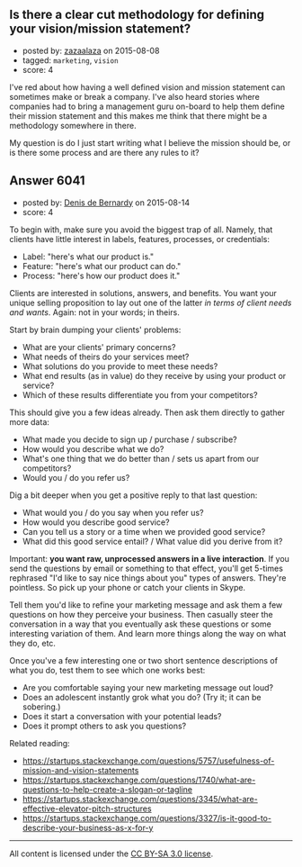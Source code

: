 ## Is there a clear cut methodology for defining your vision/mission statement?

- posted by: [zazaalaza](https://stackexchange.com/users/4672194/zazaalaza) on 2015-08-08
- tagged: `marketing`, `vision`
- score: 4

I've red about how having a well defined vision and mission statement can sometimes make or break a company. I've also heard stories where companies had to bring a management guru on-board to help them define their mission statement and this makes me think that there might be a methodology somewhere in there.

My question is do I just start writing what I believe the mission should be, or is there some process and are there any rules to it?


## Answer 6041

- posted by: [Denis de Bernardy](https://stackexchange.com/users/182468/denis-de-bernardy) on 2015-08-14
- score: 4

To begin with, make sure you avoid the biggest trap of all. Namely, that clients have little interest in labels, features, processes, or credentials:

- Label: "here's what our product is."
- Feature: "here's what our product can do."
- Process: "here's how our product does it."

Clients are interested in solutions, answers, and benefits. You want your unique selling proposition to lay out one of the latter *in terms of client needs and wants*. Again: not in your words; in theirs.

Start by brain dumping your clients' problems:

- What are your clients' primary concerns?
- What needs of theirs do your services meet?
- What solutions do you provide to meet these needs?
- What end results (as in value) do they receive by using your product or service?
- Which of these results differentiate you from your competitors?

This should give you a few ideas already. Then ask them directly to gather more data:

- What made you decide to sign up / purchase / subscribe?
- How would you describe what we do?
- What's one thing that we do better than / sets us apart from our competitors?
- Would you / do you refer us?

Dig a bit deeper when you get a positive reply to that last question:

- What would you / do you say when you refer us?
- How would you describe good service?
- Can you tell us a story or a time when we provided good service?
- What did this good service entail? / What value did you derive from it?

Important: **you want raw, unprocessed answers in a live interaction**. If you send the questions by email or something to that effect, you'll get 5-times rephrased "I'd like to say nice things about you" types of answers. They're pointless. So pick up your phone or catch your clients in Skype.

Tell them you'd like to refine your marketing message and ask them a few questions on how they perceive your business. Then casually steer the conversation in a way that you eventually ask these questions or some interesting variation of them. And learn more things along the way on what they do, etc.

Once you've a few interesting one or two short sentence descriptions of what you do, test them to see which one works best:

- Are you comfortable saying your new marketing message out loud?
- Does an adolescent instantly grok what you do? (Try it; it can be sobering.)
- Does it start a conversation with your potential leads?
- Does it prompt others to ask you questions?

Related reading:

- https://startups.stackexchange.com/questions/5757/usefulness-of-mission-and-vision-statements
- https://startups.stackexchange.com/questions/1740/what-are-questions-to-help-create-a-slogan-or-tagline
- https://startups.stackexchange.com/questions/3345/what-are-effective-elevator-pitch-structures
- https://startups.stackexchange.com/questions/3327/is-it-good-to-describe-your-business-as-x-for-y



---

All content is licensed under the [CC BY-SA 3.0 license](https://creativecommons.org/licenses/by-sa/3.0/).
